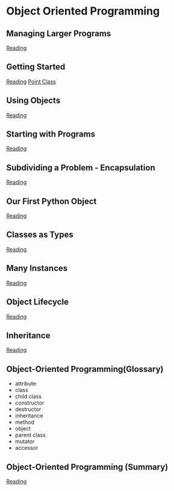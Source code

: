 # Object Oriented Programming

## Managing Larger Programs
[Reading](https://eng.libretexts.org/Bookshelves/Computer_Science/Book%3A_Python_for_Everybody_\(Severance\)/14%3A_Object-Oriented_Programming/14.01%3A_Managing_Larger_Programs)

## Getting Started
[Reading](https://eng.libretexts.org/Bookshelves/Computer_Science/Book%3A_Python_for_Everybody_\(Severance\)/14%3A_Object-Oriented_Programming/14.02%3A_Getting_Started) 
[Point Class](./point)

## Using Objects
[Reading](https://eng.libretexts.org/Bookshelves/Computer_Science/Book%3A_Python_for_Everybody_(Severance)/14%3A_Object-Oriented_Programming/14.03%3A_Using_Objects)

## Starting with Programs
[Reading](https://eng.libretexts.org/Bookshelves/Computer_Science/Book%3A_Python_for_Everybody_(Severance)/14%3A_Object-Oriented_Programming/14.04%3A_Starting_with_Programs)

## Subdividing a Problem - Encapsulation
[Reading](https://eng.libretexts.org/Bookshelves/Computer_Science/Book%3A_Python_for_Everybody_(Severance)/14%3A_Object-Oriented_Programming/14.05%3A_Subdividing_a_Problem_-_Encapsulation)

## Our First Python Object
[Reading](https://eng.libretexts.org/Bookshelves/Computer_Science/Book%3A_Python_for_Everybody_(Severance)/14%3A_Object-Oriented_Programming/14.06%3A_Our_First_Python_Object)

## Classes as Types
[Reading](https://eng.libretexts.org/Bookshelves/Computer_Science/Book%3A_Python_for_Everybody_(Severance)/14%3A_Object-Oriented_Programming/14.07%3A_Classes_as_Types)

## Many Instances
[Reading](https://eng.libretexts.org/Bookshelves/Computer_Science/Book%3A_Python_for_Everybody_(Severance)/14%3A_Object-Oriented_Programming/14.08%3A_Many_Instances)

## Object Lifecycle
[Reading](https://eng.libretexts.org/Bookshelves/Computer_Science/Book%3A_Python_for_Everybody_(Severance)/14%3A_Object-Oriented_Programming/14.09%3A_Object_Lifecycle)

## Inheritance
[Reading](https://eng.libretexts.org/Bookshelves/Computer_Science/Book%3A_Python_for_Everybody_(Severance)/14%3A_Object-Oriented_Programming/14.10%3A_Inheritance)

## Object-Oriented Programming(Glossary)
* attribute
* class
* child class
* constructor
* destructor
* inheritance
* method
* object
* parent class
* mutator
* accessor

## Object-Oriented Programming (Summary)
[Reading](https://eng.libretexts.org/Bookshelves/Computer_Science/Book%3A_Python_for_Everybody_(Severance)/14%3A_Object-Oriented_Programming/14.0S%3A_14.S%3A_Object-Oriented_Programming_(Summary))

